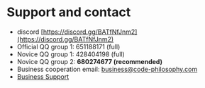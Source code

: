 # Support and contact
- discord [https://discord.gg/BATfNfJnm2](https://discord.gg/BATfNfJnm2)
- Official QQ group 1: 651188171 (full)
- Novice QQ group 1: 428404198 (full)
- Novice QQ group 2: **680274677 (recommended)**
- Business cooperation email: business@code-philosophy.com
- [Business Support](../business/intro.md)